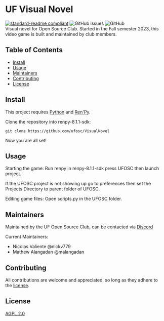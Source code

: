 # UF Visual Novel
[![standard-readme compliant](https://img.shields.io/badge/readme%20style-standard-brightgreen.svg?style=flat-square)](https://github.com/RichardLitt/standard-readme)  ![GitHub issues](https://img.shields.io/github/issues/ufosc/VisualNovel)  ![GitHub](https://img.shields.io/github/license/ufosc/VisualNovel) 
<br/>
Visual novel for Open Source Club. Started in the Fall semester 2023, this video game is built and maintained by club members.

## Table of Contents
- [Install](#install)
- [Usage](#usage)
- [Maintainers](#maintainers)
- [Contributing](#contributing)
- [License](#license)

## Install
This project requires [Python](https://www.python.org/downloads/) and [Ren'Py](https://www.renpy.org/). 

Clone the repository into renpy-8.1.1-sdk:
```
git clone https://github.com/ufosc/VisualNovel
```
Now you are all set!

## Usage
Starting the game: Run renpy in renpy-8.1.1-sdk press UFOSC then launch project.

If the UFOSC project is not showing up go to preferences then set the Projects Directory to parent folder of UFOSC.

Editing game files: Open scripts.py in the UFOSC folder.

## Maintainers
Maintained by the UF Open Source Club, can be contacted via [Discord](https://discord.gg/j9g5dqSVD8)

Current Maintainers: 
- Nicolas Valiente @nickv779
- Mathew Alangadan @malangadan

## Contributing
All contributions are welcome and appreciated, so long as they adhere to the [license](#license).
## License
[AGPL 2.0](LICENSE.md) <br/>
